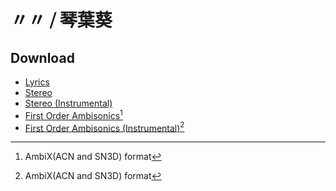 # 〃〃 ⧸ 琴葉葵

## Download

- [Lyrics](https://raw.githubusercontent.com/intsuc/works/main/20230508/lyrics.txt)
- [Stereo](https://raw.githubusercontent.com/intsuc/works/main/20230508/20230508-stereo.flac)
- [Stereo (Instrumental)](https://raw.githubusercontent.com/intsuc/works/main/20230508/20230508-stereo-instrumental.flac)
- [First Order Ambisonics](https://raw.githubusercontent.com/intsuc/works/main/20230508/20230508-stereo.flac)[^1]
- [First Order Ambisonics (Instrumental)](https://raw.githubusercontent.com/intsuc/works/main/20230508/20230508-stereo-instrumental.flac)[^1]

[^1]: AmbiX(ACN and SN3D) format
